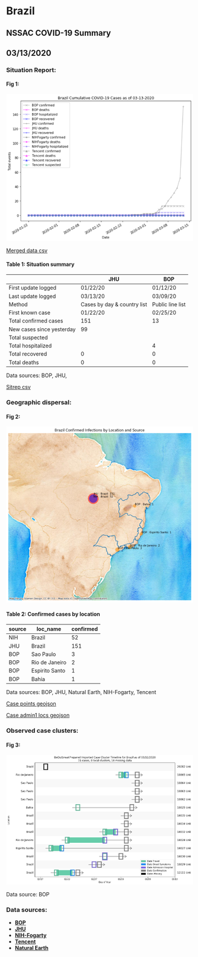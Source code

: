 # Brazil
## NSSAC COVID-19 Summary
## 03/13/2020



### Situation Report:
#### Fig 1:
![Brazil cases](../merged_histories/Brazil_merged_histories.png)

[Merged data csv](https://github.com/SchlittDataSci/SchlittDataSci.github.io/blob/master/data/tables/Brazil_merged_daily.csv)

#### Table 1: Situation summary


|                           | JHU                         | BOP              |
|---------------------------|-----------------------------|------------------|
| First update logged       | 01/22/20                    | 01/12/20         |
| Last update logged        | 03/13/20                    | 03/09/20         |
| Method                    | Cases by day & country list | Public line list |
| First known case          | 01/22/20                    | 02/25/20         |
| Total confirmed cases     | 151                         | 13               |
| New cases since yesterday | 99                          |                  |
| Total suspected           |                             |                  |
| Total hospitalized        |                             | 4                |
| Total recovered           | 0                           | 0                |
| Total deaths              | 0                           | 0                |

Data sources: BOP, JHU, 


[Sitrep csv](https://github.com/SchlittDataSci/SchlittDataSci.github.io/blob/master/data/tables/Brazil_sitrep.csv)

### Geographic dispersal:
#### Fig 2:
![Brazil mapped](../case_locs/Brazil_case_locs.png)

#### Table 2: Confirmed cases by location


| source   | loc_name       |   confirmed |
|----------|----------------|-------------|
| NIH      | Brazil         |          52 |
| JHU      | Brazil         |         151 |
| BOP      | Sao Paulo      |           3 |
| BOP      | Rio de Janeiro |           2 |
| BOP      | Espirito Santo |           1 |
| BOP      | Bahia          |           1 |

Data sources: BOP, JHU, Natural Earth, NIH-Fogarty, Tencent


[Case points geojson](https://github.com/SchlittDataSci/SchlittDataSci.github.io/blob/master/data/shapes/Brazil_case_locs.geojson)

[Case admin1 locs geojson](https://github.com/SchlittDataSci/SchlittDataSci.github.io/blob/master/data/shapes/Brazil_admin1_locs.geojson)

### Observed case clusters:
#### Fig 3:
![Brazil cases](../cluster_analysis/Brazil_imported_cases_BOP.png)



Data source: BOP


### Data sources:
* **[BOP](https://github.com/beoutbreakprepared/nCoV2019)**
* **[JHU](https://github.com/CSSEGISandData/COVID-19)** 
* **[NIH-Fogarty](https://docs.google.com/spreadsheets/d/1jS24DjSPVWa4iuxuD4OAXrE3QeI8c9BC1hSlqr-NMiU/edit#gid=1187587451)** 
* **[Tencent](https://news.qq.com/zt2020/page/feiyan.htm)**
* **[Natural Earth](https://www.naturalearthdata.com/forums/forum/natural-earth-map-data/cultural-vectors/admin-1-states-provinces-and-their-boundaries/)**

<!-- Global site tag (gtag.js) - Google Analytics -->
<script async src="https://www.googletagmanager.com/gtag/js?id=UA-158816269-1"></script>
<script>
  window.dataLayer = window.dataLayer || [];
  function gtag(){dataLayer.push(arguments);}
  gtag('js', new Date());

  gtag('config', 'UA-158816269-1');
</script>